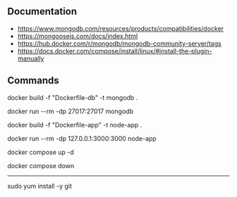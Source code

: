 ## Documentation

- https://www.mongodb.com/resources/products/compatibilities/docker
- https://mongoosejs.com/docs/index.html
- https://hub.docker.com/r/mongodb/mongodb-community-server/tags
- https://docs.docker.com/compose/install/linux/#install-the-plugin-manually

## Commands

docker build -f "Dockerfile-db" -t mongodb .

docker run --rm -dp 27017:27017 mongodb

docker build -f "Dockerfile-app" -t node-app .

docker run --rm -dp 127.0.0.1:3000:3000 node-app

docker compose up -d

docker compose down

---

sudo yum install -y git
